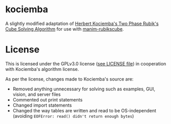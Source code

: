 # kociemba
A slightly modified adaptation of [Herbert Kociemba's Two Phase Rubik's Cube Solving Algorithm](https://github.com/hkociemba/RubiksCube-TwophaseSolver) for use with [manim-rubikscube](https://github.com/WampyCakes/manim-rubikscube).

# License
This is licensed under the GPLv3.0 license ([see LICENSE file](https://github.com/WampyCakes/kociemba/blob/main/LICENSE)) in cooperation with Kociemba's algorithm license.

As per the license, changes made to Kociemba's source are:


* Removed anything unnecessary for solving such as examples, GUI, vision, and server files
* Commented out print statements
* Changed import statements
* Changed the way tables are written and read to be OS-independent (avoiding `EOFError: read() didn't return enough bytes`)